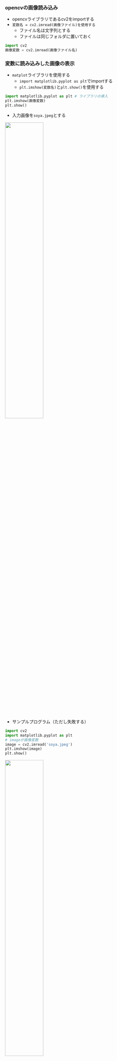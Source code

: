 ###  opencvの画像読み込み
- opencvライブラリであるcv2をimportする
- ```変数名 = cv2.imread(画像ファイル)を使用する```
  - ファイル名は文字列とする
  - ファイルは同じフォルダに置いておく
```python
import cv2
画像変数 = cv2.imread(画像ファイル名)
```
###  変数に読み込みした画像の表示
- ``matplot``ライブラリを使用する
  - ``import matplotlib.pyplot as plt``でimportする
  - ``plt.imshow(変数名)``と``plt.show()``を使用する

```python
import matplotlib.pyplot as plt # ライブラリの導⼊
plt.imshow(画像変数)
plt.show()
```

- 入力画像を``soya.jpeg``とする
<img src="./soya.jpeg" width="50%">

- サンプルプログラム（ただし失敗する）
```python
import cv2
import matplotlib.pyplot as plt
# imageが画像変数
image = cv2.imread('soya.jpeg')
plt.imshow(image)
plt.show()
```

<img src="./soya-bgr.png" width="50%">

### OpenCVで画像を読み込む際の注意

- OpenCVで画像を読み込む際，**RGB（赤緑青）の順番で画素値を読むのでは無く，BGR（青緑赤）の順番で画素値を読む**ため， BGRからRGBとなるように，画素値を入れ替える必要がある
  - そこで，``cv2.cvtColor``を使用する
    - 読み込んだ色の順番の変更を行う
  - ``cv2.COLOR_BGR2RGB``がBGRからRGBに変換する命令
    - 実装例: ``画像変数 = cv2.cvtColor(画像変数, cv2.COLOR_BGR2RGB)``

- サンプルプログラム
```python
import cv2
import matplotlib.pyplot as plt
image = cv2.imread('soya.jpeg')
image = cv2.cvtColor(image, cv2.COLOR_BGR2RGB)
plt.imshow(image)
plt.show()
```
<img src="./soya-rgb.png" width="50%">

### グレー画像の変換
- カラー画像からグレースケール画像に変更する際も，``cv2.cvtColor``を使用する
  - BGRからグレースケールに変換する``cv2.COLOR_BGR2GRAY``やRGBからグレースケールに変換する``cv2.COLOR_RGB2GRAY``を指定する
  - ただし，**matplotlibはカラー画像を標準で出力する**ため，``plt.gray()``を画像表示前に追加する

- サンプルプログラム（BGR → GRAYでグレー変換）
```python
import cv2
import matplotlib.pyplot as plt
image = cv2.imread('soya.jpeg')
image = cv2.cvtColor(image, cv2.COLOR_BGR2GRAY) # BGR → グレー
plt.imshow(image)
plt.gray()
plt.show()
```
<img src="./soya-gray.png" width="50%">

- サンプルプログラム（BGR → RGB → GRAYでグレー変換）
```python
import cv2
import matplotlib.pyplot as plt
image = cv2.imread('soya.jpeg')
image = cv2.cvtColor(image, cv2.COLOR_BGR2RGB)  # BGR → RGB
image = cv2.cvtColor(image, cv2.COLOR_RGB2GRAY) # RGB → グレー
plt.imshow(image)
plt.gray()
plt.show()
```
<img src="./soya-gray.png" width="50%">

### opencvの画像の出力（保存）
- 変数に保存されている画素値の画像をファイル出力する
- ``cv2.imwrite(保存ファイル名, 変数名)``を使用する
- ファイル名は文字列とする

- サンプルプログラム
```python
import cv2
import matplotlib.pyplot as plt
image = cv2.imread('soya.jpeg')
image = cv2.cvtColor(image, cv2.COLOR_BGR2GRAY) # BGR → グレー
cv2.imwrite('soya-result.jpeg', image) # ファイル書き出し
plt.imshow(image)
plt.gray()
plt.show()
```
- 以下の``soya-result.jpeg``が出力される
<img src="./soya-result.jpeg" width="50%">

- 有名な画像フォーマット形式を扱えることができる
  - BMP形式（拡張子: ``bmp``）
  - JPEG形式（拡張子: ``jpeg`` または ``jpg``）
  - PNG形式（拡張子: ``png``）
  - PGM形式（拡張子: ``pgm``）
  - PPM形式（拡張子: ``ppm``）
  - TIFF（拡張子: ``tiff`` または ``tif``）

### PGM形式ファイルの読み込み
- 画像ファイル``test.pgm``（拡大図）
<img src="./pgm1.png" width="25%">

- ``test.pgm``の中身
  
```
P2
5 5
255
0   0   128 0   0
0   0   128 0   0
255 255 255 255 255
0   0   128 0   0
0   0   128 0   0

```

- サンプルプログラム
```python
import cv2
import matplotlib.pyplot as plt
image = cv2.imread('test.pgm')
image = cv2.cvtColor(image, cv2.COLOR_BGR2GRAY) # BGR → グレー
plt.imshow(image)
plt.gray()
plt.show()
```

- 出力結果
<img src="./output-pgm.png" width="50%">


### PPM形式ファイルの読み込み
- 画像ファイル``test.ppm``（拡大図）
<img src="./ppm1.png" width="25%">

- ``test.ppm``の中身

```
P3
2 2
255
255 0   0   0   255 0
0   0   255 0   0   0

```

- サンプルプログラム
```python
import cv2
import matplotlib.pyplot as plt
image = cv2.imread('test.ppm')
image = cv2.cvtColor(image, cv2.COLOR_BGR2RGB) # BGR → RGB
plt.imshow(image)
plt.show()
```

- 出力結果
<img src="./output-ppm.png" width="50%">

